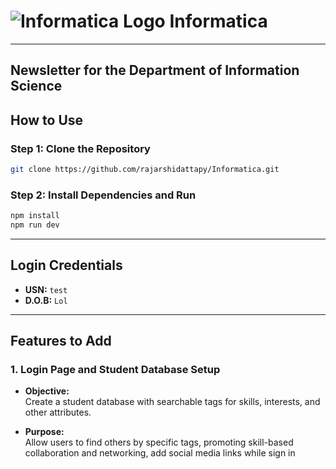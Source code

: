 
# ![Informatica Logo](https://camo.githubusercontent.com/5b8c7cbe59e66c539009986913140ea2d19a121602bbbad7b267b5df772e264d/68747470733a2f2f6668736b6e696768746c6966652e636f6d2f77702d636f6e74656e742f75706c6f6164732f323032302f30342f755641535871764d7a795572415066536e39704d74784f4337733839756c7a64444b4264747143502e706e67) Informatica  

---

## **Newsletter for the Department of Information Science**

## **How to Use**

### **Step 1: Clone the Repository**

```bash
git clone https://github.com/rajarshidattapy/Informatica.git
```

### **Step 2: Install Dependencies and Run**

```bash
npm install
npm run dev
```

---

## **Login Credentials**

- **USN:** `test`  
- **D.O.B:** `Lol`  

---

## **Features to Add**

### 1. **Login Page and Student Database Setup**
- **Objective:**  
  Create a student database with searchable tags for skills, interests, and other attributes.
  
- **Purpose:**  
  Allow users to find others by specific tags, promoting skill-based collaboration and networking, add social media links while sign in 

